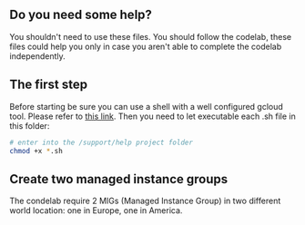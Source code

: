 ## Do you need some help?

You shouldn't need to use these files. You should follow the codelab, these files could help you only in case you aren't able to complete the codelab independently.

## The first step

Before starting be sure you can use a shell with a well configured gcloud tool. Please refer to [this link](../setup/worker/). Then you need to let executable each .sh file in this folder:

```bash
# enter into the /support/help project folder
chmod +x *.sh
```

## Create two managed instance groups

The condelab require 2 MIGs (Managed Instance Group) in two different world location: one in Europe, one in America.
